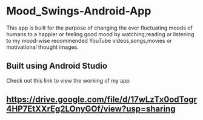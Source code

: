 # Mood_Swings-Android-App
This app is built for the purpose of changing the ever fluctuating moods of humans to a happier or feeling good mood by watching,reading or listening to my mood-wise recommended YouTube videos,songs,movies or motivational thought images.

## Built using Android Studio
Check out this link to view the working of my app 
## https://drive.google.com/file/d/17wLzTx0odTogr4HP7EtXXrEg2LOnyGOf/view?usp=sharing
